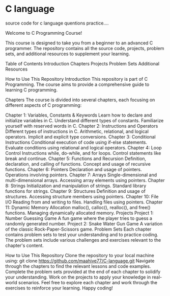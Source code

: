 # C language 
 source code for c language quentions practice....

Welcome to C Programming Course!

This course is designed to take you from a beginner to an advanced C programmer. The repository contains all the source code, projects, problem sets, and additional resources to supplement your learning. 

Table of Contents
Introduction
Chapters
Projects
Problem Sets
Additional Resources

How to Use This Repository
Introduction
This repository is part of  C Programming. The course aims to provide a comprehensive guide to learning C programming.

Chapters
The course is divided into several chapters, each focusing on different aspects of C programming:

Chapter 1: Variables, Constants & Keywords
Learn how to declare and initialize variables in C.
Understand different types of constants.
Familiarize yourself with reserved words in C.
Chapter 2: Instructions and Operators
Different types of instructions in C.
Arithmetic, relational, and logical operators.
Implicit and explicit type conversions.
Chapter 3: Conditional Instructions
Conditional execution of code using if-else statements.
Evaluate conditions using relational and logical operators.
Chapter 4: Loop Control Instructions
while, do-while, and for loops.
Control statements like break and continue.
Chapter 5: Functions and Recursion
Definition, declaration, and calling of functions.
Concept and usage of recursive functions.
Chapter 6: Pointers
Declaration and usage of pointers.
Operations involving pointers.
Chapter 7: Arrays
Single-dimensional and multi-dimensional arrays.
Accessing array elements using pointers.
Chapter 8: Strings
Initialization and manipulation of strings.
Standard library functions for strings.
Chapter 9: Structures
Definition and usage of structures.
Accessing structure members using pointers.
Chapter 10: File I/O
Reading from and writing to files.
Handling files using pointers.
Chapter 11: Dynamic Memory Allocation
malloc(), calloc(), realloc(), and free() functions.
Managing dynamically allocated memory.
Projects
Project 1: Number Guessing Game
A fun game where the player tries to guess a randomly generated number.
Project 2: Snake Water Gun Game
A variation of the classic Rock-Paper-Scissors game.
Problem Sets
Each chapter contains problem sets to test your understanding and to practice coding. The problem sets include various challenges and exercises relevant to the chapter's content.

How to Use This Repository
Clone the repository to your local machine using:
git clone https://github.com/maahive77/C-language.git
Navigate through the chapters to find the relevant lessons and code examples.
Complete the problem sets provided at the end of each chapter to solidify your understanding.
Work on the projects to apply your knowledge in real-world scenarios.
Feel free to explore each chapter and work through the exercises to reinforce your learning. Happy coding!
